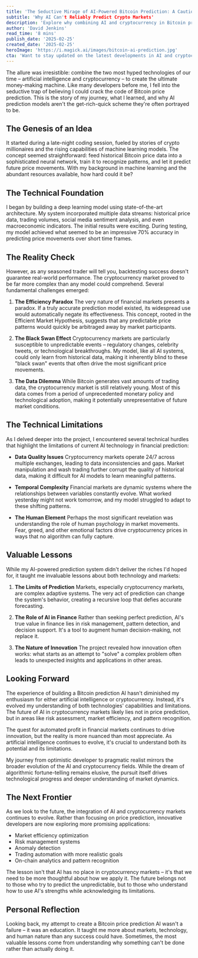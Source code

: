 ```yaml
---
title: 'The Seductive Mirage of AI-Powered Bitcoin Prediction: A Cautionary Tale'
subtitle: 'Why AI Can't Reliably Predict Crypto Markets'
description: 'Explore why combining AI and cryptocurrency in Bitcoin price predictions is more complex than anticipated, and learn about crucial lessons from a developer’s journey in AI-powered crypto models.'
author: 'David Jenkins'
read_time: '8 mins'
publish_date: '2025-02-25'
created_date: '2025-02-25'
heroImage: 'https://i.magick.ai/images/bitcoin-ai-prediction.jpg'
cta: 'Want to stay updated on the latest developments in AI and cryptocurrency? Follow us on LinkedIn for expert insights and analysis that goes beyond the hype.'
---
```


The allure was irresistible: combine the two most hyped technologies of our time – artificial intelligence and cryptocurrency – to create the ultimate money-making machine. Like many developers before me, I fell into the seductive trap of believing I could crack the code of Bitcoin price prediction. This is the story of my journey, what I learned, and why AI prediction models aren't the get-rich-quick scheme they're often portrayed to be.

## The Genesis of an Idea

It started during a late-night coding session, fueled by stories of crypto millionaires and the rising capabilities of machine learning models. The concept seemed straightforward: feed historical Bitcoin price data into a sophisticated neural network, train it to recognize patterns, and let it predict future price movements. With my background in machine learning and the abundant resources available, how hard could it be?

## The Technical Foundation

I began by building a deep learning model using state-of-the-art architecture. My system incorporated multiple data streams: historical price data, trading volumes, social media sentiment analysis, and even macroeconomic indicators. The initial results were exciting. During testing, my model achieved what seemed to be an impressive 70% accuracy in predicting price movements over short time frames.

## The Reality Check

However, as any seasoned trader will tell you, backtesting success doesn't guarantee real-world performance. The cryptocurrency market proved to be far more complex than any model could comprehend. Several fundamental challenges emerged:

1. **The Efficiency Paradox**
   The very nature of financial markets presents a paradox. If a truly accurate prediction model existed, its widespread use would automatically negate its effectiveness. This concept, rooted in the Efficient Market Hypothesis, suggests that any predictable price patterns would quickly be arbitraged away by market participants.

2. **The Black Swan Effect**
   Cryptocurrency markets are particularly susceptible to unpredictable events – regulatory changes, celebrity tweets, or technological breakthroughs. My model, like all AI systems, could only learn from historical data, making it inherently blind to these "black swan" events that often drive the most significant price movements.

3. **The Data Dilemma**
   While Bitcoin generates vast amounts of trading data, the cryptocurrency market is still relatively young. Most of this data comes from a period of unprecedented monetary policy and technological adoption, making it potentially unrepresentative of future market conditions.

## The Technical Limitations

As I delved deeper into the project, I encountered several technical hurdles that highlight the limitations of current AI technology in financial prediction:

- **Data Quality Issues**
  Cryptocurrency markets operate 24/7 across multiple exchanges, leading to data inconsistencies and gaps. Market manipulation and wash trading further corrupt the quality of historical data, making it difficult for AI models to learn meaningful patterns.

- **Temporal Complexity**
  Financial markets are dynamic systems where the relationships between variables constantly evolve. What worked yesterday might not work tomorrow, and my model struggled to adapt to these shifting patterns.

- **The Human Element**
  Perhaps the most significant revelation was understanding the role of human psychology in market movements. Fear, greed, and other emotional factors drive cryptocurrency prices in ways that no algorithm can fully capture.

## Valuable Lessons

While my AI-powered prediction system didn't deliver the riches I'd hoped for, it taught me invaluable lessons about both technology and markets:

1. **The Limits of Prediction**
   Markets, especially cryptocurrency markets, are complex adaptive systems. The very act of prediction can change the system's behavior, creating a recursive loop that defies accurate forecasting.

2. **The Role of AI in Finance**
   Rather than seeking perfect prediction, AI's true value in finance lies in risk management, pattern detection, and decision support. It's a tool to augment human decision-making, not replace it.

3. **The Nature of Innovation**
   The project revealed how innovation often works: what starts as an attempt to "solve" a complex problem often leads to unexpected insights and applications in other areas.

## Looking Forward

The experience of building a Bitcoin prediction AI hasn't diminished my enthusiasm for either artificial intelligence or cryptocurrency. Instead, it's evolved my understanding of both technologies' capabilities and limitations. The future of AI in cryptocurrency markets likely lies not in price prediction, but in areas like risk assessment, market efficiency, and pattern recognition.

The quest for automated profit in financial markets continues to drive innovation, but the reality is more nuanced than most appreciate. As artificial intelligence continues to evolve, it's crucial to understand both its potential and its limitations.

My journey from optimistic developer to pragmatic realist mirrors the broader evolution of the AI and cryptocurrency fields. While the dream of algorithmic fortune-telling remains elusive, the pursuit itself drives technological progress and deeper understanding of market dynamics.

## The Next Frontier

As we look to the future, the integration of AI and cryptocurrency markets continues to evolve. Rather than focusing on price prediction, innovative developers are now exploring more promising applications:

- Market efficiency optimization
- Risk management systems
- Anomaly detection
- Trading automation with more realistic goals
- On-chain analytics and pattern recognition

The lesson isn't that AI has no place in cryptocurrency markets – it's that we need to be more thoughtful about how we apply it. The future belongs not to those who try to predict the unpredictable, but to those who understand how to use AI's strengths while acknowledging its limitations.

## Personal Reflection

Looking back, my attempt to create a Bitcoin price prediction AI wasn't a failure – it was an education. It taught me more about markets, technology, and human nature than any success could have. Sometimes, the most valuable lessons come from understanding why something can't be done rather than actually doing it.